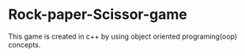 # Rock-paper-Scissor-game
This game is created in c++ by using object oriented programing(oop) concepts.
